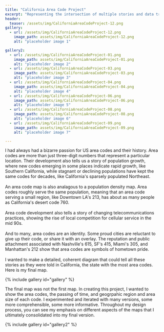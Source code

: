 ```yaml
---
title: "California Area Code Project"
excerpt: "Representing the intersection of multiple stories and data trends"
header:
  teaser: /assets/img/CaliforniaAreaCodeProject-12.png
gallery:
  - url: /assets/img/CaliforniaAreaCodeProject-12.png
    image_path: assets/img/CaliforniaAreaCodeProject-12.png
    alt: "placeholder image 1"

gallery2:
  - url: /assets/img/CaliforniaAreaCodeProject-01.png
    image_path: assets/img/CaliforniaAreaCodeProject-01.png
    alt: "placeholder image 2"
  - url: /assets/img/CaliforniaAreaCodeProject-03.png
    image_path: assets/img/CaliforniaAreaCodeProject-03.png
    alt: "placeholder image 3"
  - url: /assets/img/CaliforniaAreaCodeProject-04.png
    image_path: assets/img/CaliforniaAreaCodeProject-04.png
    alt: "placeholder image 4"
  - url: /assets/img/CaliforniaAreaCodeProject-06.png
    image_path: assets/img/CaliforniaAreaCodeProject-06.png
    alt: "placeholder image 5"
  - url: /assets/img/CaliforniaAreaCodeProject-08.png
    image_path: assets/img/CaliforniaAreaCodeProject-08.png
    alt: "placeholder image 6"
  - url: /assets/img/CaliforniaAreaCodeProject-09.png
    image_path: assets/img/CaliforniaAreaCodeProject-09.png
    alt: "placeholder image 7"

---
```


I had always had a bizarre passion for US area codes and their history. Area codes are more than just three-digit numbers that represent a particular location. Their development also tells us a story of population growth, where new codes emerging in some places indicate rapid growth, like Southern California, while stagnant or declining populations have kept the same codes for decades, like California's sparsely populated Northeast. 
<br>
<br>
An area code map is also analagous to a population density map. Area codes roughly serve the same population, meaning that an area code serving a small region, like Downtown LA's 213, has about as many people as California's desert code 760.
<br>
<br>
Area code development also tells a story of changing telecommunications practices, showing the rise of local competition for cellular service in the mid 90s. 
<br>
<br>
And to many, area codes are an identity. Some proud cities are reluctant to give up their code, or share it with an overlay. The reputation and public attachment associated with Nashville's 615, SF's 415, Miami's 305, and Manhattan's 212 show that area codes are symbols of hometown pride.
<br>
<br>
I wanted to make a detailed, coherent diagram that could tell all these stories as they were told in California, the state with the most area codes. Here is my final map.

{% include gallery id="gallery" %}

The final map was not the first map. In creating this project, I wanted to show the area codes, the passing of time, and geogrpahic region and area size of each code. I experimented and iterated with many versions, some more comprehensible, some more informative. Throughout my design process, you can see my emphasis on different aspects of the maps that I ultimately consolidated into my final version.

{% include gallery id="gallery2" %}
